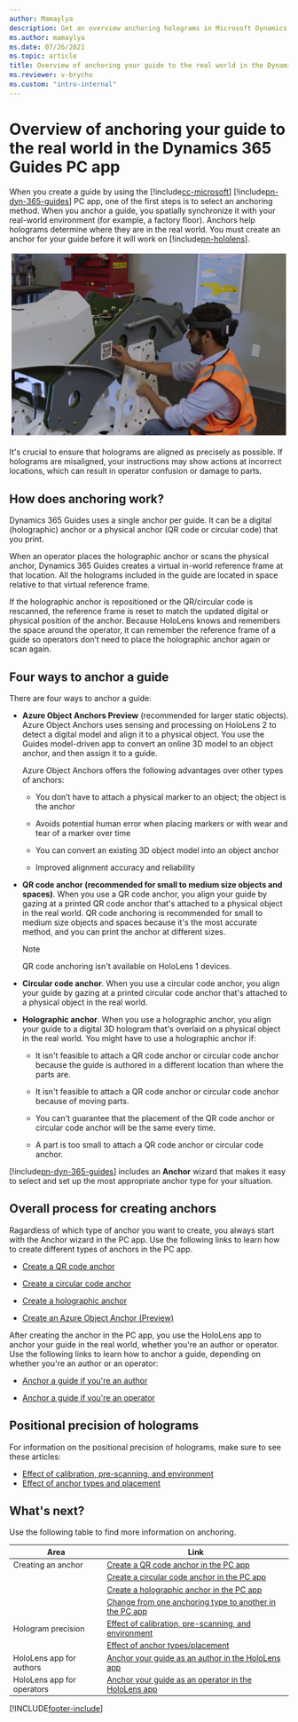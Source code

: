 ```yaml
---
author: Mamaylya
description: Get an overview anchoring holograms in Microsoft Dynamics 365 Guides, using a QR code anchor, circular code anchor, or holographic anchor.
ms.author: mamaylya
ms.date: 07/26/2021
ms.topic: article
title: Overview of anchoring your guide to the real world in the Dynamics 365 Guides PC app
ms.reviewer: v-brycho
ms.custom: "intro-internal"
---
```


# Overview of anchoring your guide to the real world in the Dynamics 365 Guides PC app

When you create a guide by using the [!include[cc-microsoft](../includes/cc-microsoft.md)] [!include[pn-dyn-365-guides](../includes/pn-dyn-365-guides.md)] PC app, one of the 
first steps is to select an anchoring method. When you anchor a guide, you spatially synchronize it with your real-world environment (for example, a factory floor). Anchors 
help holograms determine where they are in the real world. You must create an anchor for your guide before it will work on [!include[pn-hololens](../includes/pn-hololens.md)].

![Worker attaching a QR code anchor to machine.](media/anchor-overview.PNG "Worker attaching a QR code anchor to machine")

It's crucial to ensure that holograms are aligned as precisely as possible. If holograms are misaligned, your instructions may show actions at incorrect locations, 
which can result in operator confusion or damage to parts.

## How does anchoring work?

Dynamics 365 Guides uses a single anchor per guide. It can be a digital (holographic) anchor or a physical anchor (QR code or circular code) that you print. 

When an operator places the holographic anchor or scans the physical anchor, Dynamics 365 Guides creates a virtual in-world reference frame at that location. All the holograms included in the guide are located in space relative to that virtual reference frame. 

If the holographic anchor is repositioned or the QR/circular code is rescanned, the reference frame is reset to match the updated digital or physical position of the anchor. 
Because HoloLens knows and remembers the space around the operator, it can remember the reference frame of a guide so operators don’t need to place the holographic anchor again or scan again. 

## Four ways to anchor a guide

There are four ways to anchor a guide:

- **Azure Object Anchors Preview** (recommended for larger static objects). Azure Object Anchors uses sensing and processing on HoloLens 2 to detect a digital model and align it to a physical object. You use the Guides model-driven app to convert an online 3D model to an object anchor, and then assign it to a guide. 

    Azure Object Anchors offers the following advantages over other types of anchors:

   - You don’t have to attach a physical marker to an object; the object is the anchor  

   - Avoids potential human error when placing markers or with wear and tear of a marker over time 

   - You can convert an existing 3D object model into an object anchor 

   - Improved alignment accuracy and reliability  

- **QR code anchor (recommended for small to medium size objects and spaces)**. When you use a QR code anchor, you align your guide by gazing at a printed QR code anchor that's attached to a physical object in the real world. QR code anchoring is recommended for small to medium size objects and spaces because it's the most accurate method, and you can print the anchor at different sizes. 

    > [!NOTE]
    > QR code anchoring isn't available on HoloLens 1 devices.

- **Circular code anchor**. When you use a circular code anchor, you align your guide by gazing at a printed circular code anchor that's attached to a physical object in the real world. 

- **Holographic anchor**. When you use a holographic anchor, you align your guide to a digital 3D hologram that's overlaid on a physical object in the real world. You might have to use a holographic anchor if:

    - It isn't feasible to attach a QR code anchor or circular code anchor because the guide is authored in a different location than where the parts are.

    - It isn't feasible to attach a QR code anchor or circular code anchor because of moving parts.

    - You can't guarantee that the placement of the QR code anchor or circular code anchor will be the same every time.

    - A part is too small to attach a QR code anchor or circular code anchor.

[!include[pn-dyn-365-guides](../includes/pn-dyn-365-guides.md)] includes an **Anchor** wizard that makes it easy to select and set up the most appropriate anchor type for your situation.

## Overall process for creating anchors

Ragardless of which type of anchor you want to create, you always start with the Anchor wizard in the PC app. Use the following links to learn how to create different types of anchors in the PC app.

- [Create a QR code anchor](pc-app-anchor-qr-code.md)

- [Create a circular code anchor](pc-app-anchor-circular-code.md)

- [Create a holographic anchor](pc-app-anchor-holographic.md)

- [Create an Azure Object Anchor (Preview)](pc-app-anchor-azure-object.md)

After creating the anchor in the PC app, you use the HoloLens app to anchor your guide in the real world, whether you're an author or operator. Use the following links to learn how to anchor a guide, depending on whether you're an author or an operator:

- [Anchor a guide if you're an author](hololens-app-anchor.md)

- [Anchor a guide if you're an operator](operator-anchor.md)

## Positional precision of holograms 

For information on the positional precision of holograms, make sure to see these articles:

- [Effect of calibration, pre-scanning, and environment](pc-app-anchor-improve-hologram-precision.md)
- [Effect of anchor types and placement](pc-app-anchor-types-placement-precision.md)

## What's next?

Use the following table to find more information on anchoring.

|Area|Link|
|----------------------|------------------------------------------------------------------|
|Creating an anchor|[Create a QR code anchor in the PC app](pc-app-anchor-qr-code.md)
||[Create a circular code anchor in the PC app](pc-app-anchor-circular-code.md)|
||[Create a holographic anchor in the PC app](pc-app-anchor-holographic.md)|
||[Change from one anchoring type to another in the PC app](pc-app-anchor-change-type.md)|
|Hologram precision|[Effect of calibration, pre-scanning, and environment](pc-app-anchor-improve-hologram-precision.md)|
||[Effect of anchor types/placement](pc-app-anchor-types-placement-precision.md)
|HoloLens app for authors|[Anchor your guide as an author in the HoloLens app](hololens-app-anchor.md)|
|HoloLens app for operators|[Anchor your guide as an operator in the HoloLens app](operator-anchor.md)


[!INCLUDE[footer-include](../includes/footer-banner.md)]
